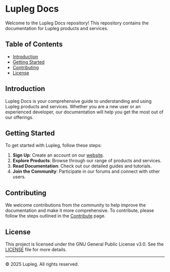# Lupleg Docs

Welcome to the Lupleg Docs repository! This repository contains the documentation for Lupleg products and services.

## Table of Contents

- [Introduction](#introduction)
- [Getting Started](#getting-started)
- [Contributing](#contributing)
- [License](#license)

## Introduction

Lupleg Docs is your comprehensive guide to understanding and using Lupleg products and services. Whether you are a new user or an experienced developer, our documentation will help you get the most out of our offerings.

## Getting Started

To get started with Lupleg, follow these steps:

1. **Sign Up**: Create an account on our [website](https://www.lupleg.org).
2. **Explore Products**: Browse through our range of products and services.
3. **Read Documentation**: Check out our detailed guides and tutorials.
4. **Join the Community**: Participate in our forums and connect with other users.

## Contributing

We welcome contributions from the community to help improve the documentation and make it more comprehensive. To contribute, please follow the steps outlined in the [Contribute](docs/contribute.md) page.

## License

This project is licensed under the GNU General Public License v3.0. See the [LICENSE](LICENSE) file for more details.

---

© 2025 Lupleg. All rights reserved.